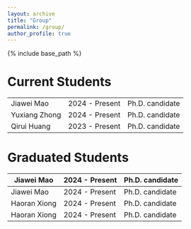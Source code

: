 ```yaml
---
layout: archive
title: "Group"
permalink: /group/
author_profile: true
---
```


{% include base_path %}

Current Students
======
<table>
  <tr>
    <td>Jiawei Mao</td>
    <td>2024 - Present</td>
    <td>Ph.D. candidate</td>
  </tr>
  <tr>
    <td>Yuxiang Zhong</td>
    <td>2024 - Present</td>
    <td>Ph.D. candidate</td>
  </tr>
  <tr>
    <td>Qirui Huang</td>
    <td>2023 - Present</td>
    <td>Ph.D. candidate</td>
  </tr>
</table>

Graduated Students
=======
| Jiawei Mao | 2024 - Present | Ph.D. candidate |
| ---------- | -------------- | --------------- |
| Jiawei Mao | 2024 - Present | Ph.D. candidate |
| Haoran Xiong | 2024 - Present | Ph.D. candidate |
| Haoran Xiong | 2024 - Present | Ph.D. candidate |

